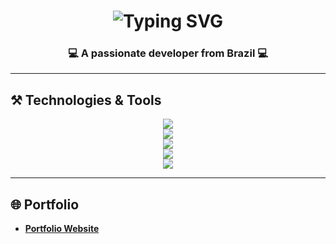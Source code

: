 <h1 align="center">
  <img src="https://readme-typing-svg.herokuapp.com/?font=Righteous&size=35&center=true&vCenter=true&width=500&height=70&duration=4000&lines=Hi+There!+👋🤓;+I'm+Davi!" alt="Typing SVG" />
</h1>

<h3 align="center">💻 A passionate developer from Brazil 💻</h3>

---

## ⚒️ Technologies & Tools

<div align="center">
  <img src="https://skillicons.dev/icons?i=html,css,javascript,react,bootstrap"/><br>
  <img src="https://skillicons.dev/icons?i=php,py,java,cpp,cs,net"/></br>
  <img src="https://skillicons.dev/icons?i=mysql,firebase,postgres"/></br>
  <img src="https://skillicons.dev/icons?i=git,github"/></br>
  <img src="https://skillicons.dev/icons?i=vscode"/>
</div>

---

## 🌐 Portfolio

- [**Portfolio Website**]((https://davi7071.github.io/portfolio1/)) 


